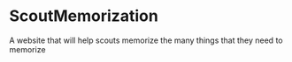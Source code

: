 # ScoutMemorization
A website that will help scouts memorize the many things that they need to memorize

